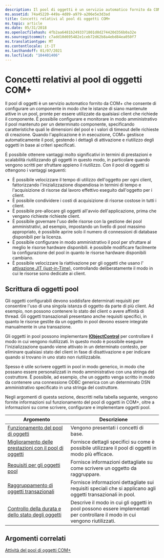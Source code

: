 ```yaml
---
description: Il pool di oggetti è un servizio automatico fornito da COM+ che consente di configurare un componente in modo che le istanze di siano mantenute attive in un pool, pronte per essere utilizzate da qualsiasi client che richiede il componente.
ms.assetid: 74a45220-449a-4d89-a979-a206e5e3d3ad
title: Concetti relativi al pool di oggetti COM+
ms.topic: article
ms.date: 05/31/2018
ms.openlocfilehash: 4fb2aa6481b2493371801d0d274420d356b0a32e
ms.sourcegitcommit: c7add10d695482e1ceb72d62b8a4ebd84ea050f7
ms.translationtype: MT
ms.contentlocale: it-IT
ms.lasthandoff: 01/07/2021
ms.locfileid: "104401406"
---
```

# <a name="com-object-pooling-concepts"></a>Concetti relativi al pool di oggetti COM+

Il pool di oggetti è un servizio automatico fornito da COM+ che consente di configurare un componente in modo che le istanze di siano mantenute attive in un pool, pronte per essere utilizzate da qualsiasi client che richiede il componente. È possibile configurare e monitorare in modo amministrativo il pool mantenuto per un determinato componente, specificando caratteristiche quali le dimensioni del pool e i valori di timeout delle richieste di creazione. Quando l'applicazione è in esecuzione, COM+ gestisce automaticamente il pool, gestendo i dettagli di attivazione e riutilizzo degli oggetti in base ai criteri specificati.

È possibile ottenere vantaggi molto significativi in termini di prestazioni e scalabilità riutilizzando gli oggetti in questo modo, in particolare quando vengono scritti per sfruttare appieno il riutilizzo. Con il pool di oggetti si ottengono i vantaggi seguenti:

-   È possibile velocizzare il tempo di utilizzo dell'oggetto per ogni client, fattorizzando l'inizializzazione dispendiosa in termini di tempo e l'acquisizione di risorse dal lavoro effettivo eseguito dall'oggetto per i client.
-   È possibile condividere i costi di acquisizione di risorse costose in tutti i client.
-   È possibile pre-allocare gli oggetti all'avvio dell'applicazione, prima che vengano richieste richieste client.
-   È possibile governare l'uso delle risorse con la gestione dei pool amministrativi, ad esempio, impostando un livello di pool massimo appropriato, è possibile aprire solo il numero di connessioni di database disponibili per la licenza.
-   È possibile configurare in modo amministrativo il pool per sfruttare al meglio le risorse hardware disponibili. è possibile modificare facilmente la configurazione del pool in quanto le risorse hardware disponibili cambiano.
-   È possibile velocizzare la riattivazione per gli oggetti che usano l' [attivazione JIT (just-in-Time)](com--just-in-time-activation.md), controllando deliberatamente il modo in cui le risorse sono dedicate ai client.

## <a name="writing-poolable-objects"></a>Scrittura di oggetti pool

Gli oggetti configurabili devono soddisfare determinati requisiti per consentire l'uso di una singola istanza di oggetto da parte di più client. Ad esempio, non possono contenere lo stato del client o avere affinità di thread. Gli oggetti transazionali presentano anche requisiti specifici, in quanto le risorse gestite da un oggetto in pool devono essere integrate manualmente in una transazione.

Gli oggetti in pool possono implementare [**IObjectControl**](/windows/desktop/api/ComSvcs/nn-comsvcs-iobjectcontrol) per controllare il modo in cui vengono riutilizzati. In questo modo è possibile eseguire l'inizializzazione quando viene attivato in un determinato contesto, per eliminare qualsiasi stato del client in fase di disattivazione e per indicare quando si trovano in uno stato non riutilizzabile.

Spesso è utile scrivere oggetti in pool in modo generico, in modo che possano essere personalizzati in modo amministrativo con una stringa del costruttore. È possibile, ad esempio, che un oggetto venga scritto in modo da contenere una connessione ODBC generica con un determinato DSN amministrativo specificato in una stringa del costruttore.

Negli argomenti di questa sezione, descritti nella tabella seguente, vengono fornite informazioni sul funzionamento del pool di oggetti in COM+, oltre a informazioni su come scrivere, configurare e implementare oggetti pool.



| Argomento                                                                                                 | Descrizione                                                                                              |
|-------------------------------------------------------------------------------------------------------|----------------------------------------------------------------------------------------------------------|
| [Funzionamento del pool di oggetti](how-object-pooling-works.md)<br/>                                   | Vengono presentati i concetti di base.<br/>                                                                      |
| [Miglioramento delle prestazioni con il pool di oggetti](improving-performance-with-object-pooling.md)<br/> | Fornisce dettagli specifici su come è possibile utilizzare il pool di oggetti in modo più efficace.<br/>                 |
| [Requisiti per gli oggetti pool](requirements-for-poolable-objects.md)<br/>                 | Fornisce informazioni dettagliate su come scrivere un oggetto da raggruppare.<br/>                              |
| [Raggruppamento di oggetti transazionali](pooling-transactional-objects.md)<br/>                         | Fornisce informazioni dettagliate sui requisiti speciali che si applicano agli oggetti transazionali in pool.<br/> |
| [Controllo della durata e dello stato degli oggetti](controlling-object-lifetime-and-state.md)<br/>         | Descrive il modo in cui gli oggetti in pool possono essere implementati per controllare il modo in cui vengono riutilizzati.<br/>               |



 

## <a name="related-topics"></a>Argomenti correlati

<dl> <dt>

[Attività del pool di oggetti COM+](com--object-pooling-tasks.md)
</dt> </dl>

 

 




